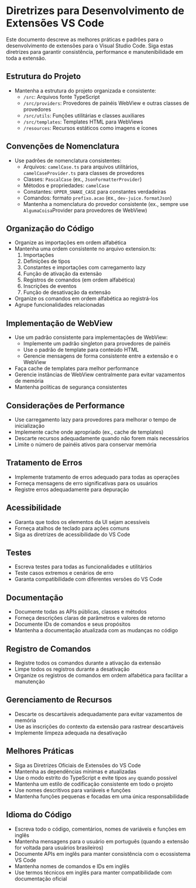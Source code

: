 # Diretrizes para Desenvolvimento de Extensões VS Code

Este documento descreve as melhores práticas e padrões para o desenvolvimento de extensões para o Visual Studio Code. Siga estas diretrizes para garantir consistência, performance e manutenibilidade em toda a extensão.

## Estrutura do Projeto

- Mantenha a estrutura do projeto organizada e consistente:
  - `/src`: Arquivos fonte TypeScript
  - `/src/providers`: Provedores de painéis WebView e outras classes de provedores
  - `/src/utils`: Funções utilitárias e classes auxiliares
  - `/src/templates`: Templates HTML para WebViews
  - `/resources`: Recursos estáticos como imagens e ícones

## Convenções de Nomenclatura

- Use padrões de nomenclatura consistentes:
  - Arquivos: `camelCase.ts` para arquivos utilitários, `camelCaseProvider.ts` para classes de provedores
  - Classes: `PascalCase` (ex., `JsonFormatterProvider`)
  - Métodos e propriedades: `camelCase`
  - Constantes: `UPPER_SNAKE_CASE` para constantes verdadeiras
  - Comandos: formato `prefixo.acao` (ex., `dev-juice.formatJson`)
  - Mantenha a nomenclatura do provedor consistente (ex., sempre use `AlgumaCoisa`Provider para provedores de WebView)

## Organização do Código

- Organize as importações em ordem alfabética
- Mantenha uma ordem consistente no arquivo extension.ts:
  1. Importações
  2. Definições de tipos
  3. Constantes e importações com carregamento lazy
  4. Função de ativação da extensão
  5. Registros de comandos (em ordem alfabética)
  6. Inscrições de eventos
  7. Função de desativação da extensão
- Organize os comandos em ordem alfabética ao registrá-los
- Agrupe funcionalidades relacionadas

## Implementação de WebView

- Use um padrão consistente para implementações de WebView:
  - Implemente um padrão singleton para provedores de painéis
  - Use o padrão de template para conteúdo HTML
  - Gerencie mensagens de forma consistente entre a extensão e o WebView
- Faça cache de templates para melhor performance
- Gerencie instâncias de WebView centralmente para evitar vazamentos de memória
- Mantenha políticas de segurança consistentes

## Considerações de Performance

- Use carregamento lazy para provedores para melhorar o tempo de inicialização
- Implemente cache onde apropriado (ex., cache de templates)
- Descarte recursos adequadamente quando não forem mais necessários
- Limite o número de painéis ativos para conservar memória

## Tratamento de Erros

- Implemente tratamento de erros adequado para todas as operações
- Forneça mensagens de erro significativas para os usuários
- Registre erros adequadamente para depuração

## Acessibilidade

- Garanta que todos os elementos da UI sejam acessíveis
- Forneça atalhos de teclado para ações comuns
- Siga as diretrizes de acessibilidade do VS Code

## Testes

- Escreva testes para todas as funcionalidades e utilitários
- Teste casos extremos e cenários de erro
- Garanta compatibilidade com diferentes versões do VS Code

## Documentação

- Documente todas as APIs públicas, classes e métodos
- Forneça descrições claras de parâmetros e valores de retorno
- Documente IDs de comandos e seus propósitos
- Mantenha a documentação atualizada com as mudanças no código

## Registro de Comandos

- Registre todos os comandos durante a ativação da extensão
- Limpe todos os registros durante a desativação
- Organize os registros de comandos em ordem alfabética para facilitar a manutenção

## Gerenciamento de Recursos

- Descarte os descartáveis adequadamente para evitar vazamentos de memória
- Use as inscrições do contexto da extensão para rastrear descartáveis
- Implemente limpeza adequada na desativação

## Melhores Práticas

- Siga as Diretrizes Oficiais de Extensões do VS Code
- Mantenha as dependências mínimas e atualizadas
- Use o modo estrito do TypeScript e evite tipos `any` quando possível
- Mantenha um estilo de codificação consistente em todo o projeto
- Use nomes descritivos para variáveis e funções
- Mantenha funções pequenas e focadas em uma única responsabilidade

## Idioma do Código

- Escreva todo o código, comentários, nomes de variáveis e funções em inglês
- Mantenha mensagens para o usuário em português (quando a extensão for voltada para usuários brasileiros)
- Documente APIs em inglês para manter consistência com o ecossistema VS Code
- Mantenha nomes de comandos e IDs em inglês
- Use termos técnicos em inglês para manter compatibilidade com documentação oficial
